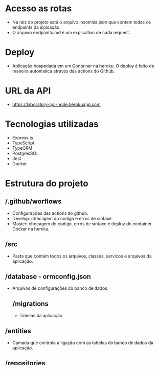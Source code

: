 # Acesso as rotas

- Na raiz do projeto está o arquivo insomnia.json que contem todas os endpoints da alpicação.
- O arquivo endpoints.md é um explicativo de cada request.

# Deploy

- Aplicação hospedada em um Container na heroku. O deploy é feito de maneira automatica através das actions do Github.

# URL da API
  - https://laboratory-api-node.herokuapp.com

# Tecnologias utilizadas
  - Express.js
  - TypeScript
  - TypeORM
  - PostgresSQL
  - Jest
  - Docker

# Estrutura do projeto
  ## /.github/worflows
  - Configurações das actions do github.
  - Develop: checagem do codigo e erros de sintaxe
  - Master: checagem do codigo, erros de sintaxe e deploy do container Docker na heroku.

  ## /src
  - Pasta que contém todos os arquivos, classes, servicos e arquivos da aplicação.

  ## /database - ormconfig.json
  - Arquivos de configurações do banco de dados.

    ## /migrations
    - Tabelas da aplicação.

  ## /entities
  - Camada que controla a ligação com as tabelas do banco de dados da aplicação.


  ## /repositories
  - Responsável por separar as operações de criação, alteração, atualização e exclusão de cada entidade.

  ## /useCase
  - Casos de uso da aplicação

    ## /services
    - Contém todos os serviços da aplicação, como por exemplo criação e busca de exames / laboratorioes.

    ## /controllers
    - Camada responsável por tratar a interação recebida pelo Frontend e realizar conexão com a camada Model.

  ## /routes
  - Cria os Endpoints da aplicação.

  ## /build
  - Arquivos compilados do TypeScript para javaScript

  ## Dockerfile
  - Container da aplicacao

